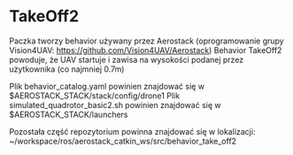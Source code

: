 # TakeOff2
Paczka tworzy behavior używany przez Aerostack (oprogramowanie grupy Vision4UAV: https://github.com/Vision4UAV/Aerostack)
Behavior TakeOff2 powoduje, że UAV startuje i zawisa na wysokości podanej przez użytkownika (co najmniej 0.7m)

Plik behavior_catalog.yaml powinien znajdować się w $AEROSTACK_STACK/stack/config/drone1
Plik simulated_quadrotor_basic2.sh powinien znajdować się w $AEROSTACK_STACK/launchers

Pozostała część repozytorium powinna znajdować się w lokalizacji:
~/workspace/ros/aerostack_catkin_ws/src/behavior_take_off2
